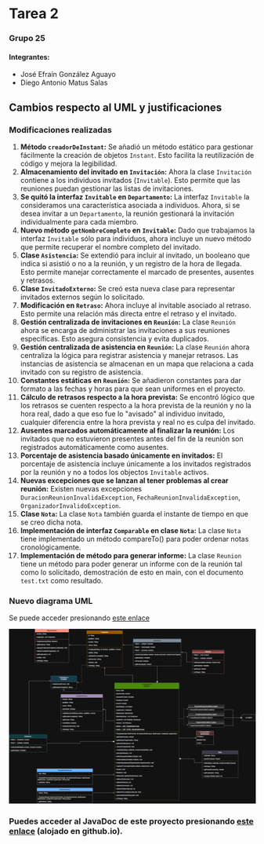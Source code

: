 # Tarea 2

### Grupo 25
#### Integrantes:
* José Efraín González Aguayo
* Diego Antonio Matus Salas

## Cambios respecto al UML y justificaciones
### Modificaciones realizadas
1. **Método `creadorDeInstant`:**
   Se añadió un método estático para gestionar fácilmente la creación de objetos `Instant`. Esto facilita la reutilización de código y mejora la legibilidad.
2. **Almacenamiento del invitado en `Invitación`:**
   Ahora la clase `Invitación` contiene a los individuos invitados (`Invitable`). Esto permite que las reuniones puedan gestionar las listas de invitaciones.
3. **Se quitó la interfaz `Invitable` en `Departamento`:**
   La interfaz `Invitable` la consideramos una característica asociada a individuos. Ahora, si se desea invitar a un `Departamento`, la reunión gestionará la invitación individualmente para cada miembro.
4. **Nuevo método `getNombreCompleto` en `Invitable`:**
   Dado que trabajamos la interfaz `Invitable` sólo para individuos, ahora incluye un nuevo método que permite recuperar el nombre completo del invitado.
5. **Clase `Asistencia`:**
   Se extendió para incluir al invitado, un booleano que indica si asistió o no a la reunión, y un registro de la hora de llegada. Esto permite manejar correctamente el marcado de presentes, ausentes y retrasos.
6. **Clase `InvitadoExterno`:**
   Se creó esta nueva clase para representar invitados externos según lo solicitado.
7. **Modificación en `Retraso`:**
   Ahora incluye al invitable asociado al retraso. Esto permite una relación más directa entre el retraso y el invitado.
8. **Gestión centralizada de invitaciones en `Reunión`:**
   La clase `Reunión` ahora se encarga de administrar las invitaciones a sus reuniones específicas. Esto asegura consistencia y evita duplicados.
9. **Gestión centralizada de asistencia en `Reunión`:**
   La clase `Reunión` ahora centraliza la lógica para registrar asistencia y manejar retrasos. Las instancias de asistencia se almacenan en un mapa que relaciona a cada invitado con su registro de asistencia.
10. **Constantes estáticas en `Reunión`:**
    Se añadieron constantes para dar formato a las fechas y horas para que sean uniformes en el proyecto.
11. **Cálculo de retrasos respecto a la hora prevista:**
    Se encontró lógico que los retrasos se cuenten respecto a la hora prevista de la reunión y no la hora real, dado a que eso fue lo "avisado" al individuo invitado, cualquier diferencia entre la hora prevista y real no es culpa del invitado.
12. **Ausentes marcados automáticamente al finalizar la reunión:**
    Los invitados que no estuvieron presentes antes del fin de la reunión son registrados automáticamente como ausentes.
13. **Porcentaje de asistencia basado únicamente en invitados:**
    El porcentaje de asistencia incluye únicamente a los invitados registrados por la reunión y no a todos los objectos `Invitable` activos.
14. **Nuevas excepciones que se lanzan al tener problemas al crear reunión:**
    Existen nuevas excepciones `DuracionReunionInvalidaException`, `FechaReunionInvalidaException`, `OrganizadorInvalidoException`.
15. **Clase `Nota`:**
    La clase `Nota` también guarda el instante de tiempo en que se creo dicha nota.
16. **Implementación de interfaz `Comparable` en clase `Nota`:**
    La clase `Nota` tiene implementado un método compareTo() para poder ordenar notas cronológicamente. 
17. **Implementación de método para generar informe:**
    La clase `Reunion` tiene un método para poder generar un informe con de la reunión tal como lo solicitado, demostración de esto en main, con el documento `test.txt` como resultado.

### Nuevo diagrama UML
Se puede acceder presionando [este enlace](https://raw.githubusercontent.com/Diego-Mtus/Tarea2/refs/heads/main/UML%20Tarea2.png)

![](https://raw.githubusercontent.com/Diego-Mtus/Tarea2/refs/heads/main/UML%20Tarea2.png)

### Puedes acceder al JavaDoc de este proyecto presionando [este enlace](https://diego-mtus.github.io/tarea2_javadoc/) (alojado en github.io).

